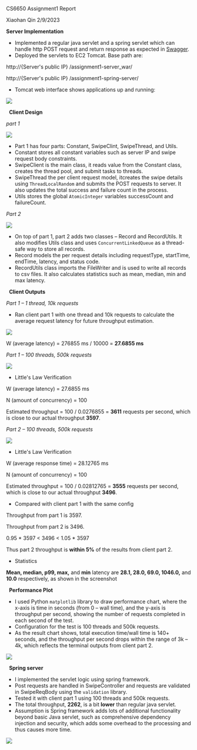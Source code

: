 CS6650 Assignment1 Report

Xiaohan Qin 2/9/2023


**Server Implementation**

- Implemented a regular java servlet and a spring servlet which can handle http POST request and return response as expected in [Swagger](https://app.swaggerhub.com/apis/IGORTON/Twinder/1.0.0).
- Deployed the servlets to EC2 Tomcat. Base path are:

http://{Server's public IP} /assignment1-server\_war/

http://{Server's public IP} /assignment1-spring-server/

- Tomcat web interface shows applications up and running:

![](screenshots/tomcat-web-interface.png)

&nbsp;
**Client Design**

_part 1_

![](screenshots/client-part1-design.png)

- Part 1 has four parts: Constant, SwipeClint, SwipeThread, and Utils.
- Constant stores all constant variables such as server IP and swipe request body constraints.
- SwipeClient is the main class, it reads value from the Constant class, creates the thread pool, and submit tasks to threads.
- SwipeThread the per client request model, itcreates the swipe details using ```ThreadLocalRandom``` and submits the POST requests to server. It also updates the total success and failure count in the process.
- Utils stores the global ```AtomicInteger``` variables successCount and failureCount.

_Part 2_

![](screenshots/client-part2-design.png)

- On top of part 1, part 2 adds two classes – Record and RecordUtils. It also modifies Utils class and uses ```ConcurrentLinkedQueue``` as a thread-safe way to store all records.
- Record models the per request details including requestType, startTime, endTime, latency, and status code.
- RecordUtils class imports the FileWriter and is used to write all records to csv files. It also calculates statistics such as mean, median, min and max latency.   

&nbsp;
**Client Outputs**

_Part 1 – 1 thread, 10k requests_

- Ran client part 1 with one thread and 10k requests to calculate the average request latency for future throughput estimation.

![](screenshots/output-client1-1-10000.png)

W (average latency) = 276855 ms / 10000 = **27.6855 ms**

_Part 1 – 100 threads, 500k requests_

![](screenshots/output-client1-100-500000.png)

- Little's Law Verification

W (average latency) = 27.6855 ms

N (amount of concurrency) = 100

Estimated throughput = 100 / 0.0276855 = **3611** requests per second, which is close to our actual throughput **3597**.

_Part 2 – 100 threads, 500k requests_

![](screenshots/output-client2-100-500000.png)

- Little's Law Verification

W (average response time) = 28.12765 ms

N (amount of concurrency) = 100

Estimated throughput = 100 / 0.02812765 = **3555** requests per second, which is close to our actual throughput **3496**.

- Compared with client part 1 with the same config

Throughput from part 1 is 3597.

Throughput from part 2 is 3496.

0.95 \* 3597 \< 3496 \< 1.05 \* 3597

Thus part 2 throughput is **within 5%** of the results from client part 2.

- Statistics

**Mean, median, p99, max,** and **min** latency are **28.1, 28.0, 69.0, 1046.0,** and **10.0** respectively, as shown in the screenshot

&nbsp;
**Performance Plot**

- I used Python ```matplotlib``` library to draw performance chart, where the x-axis is time in seconds (from 0 – wall time), and the y-axis is throughput per second, showing the number of requests completed in each second of the test.
- Configuration for the test is 100 threads and 500k requests.
- As the result chart shows, total execution time/wall time is 140+ seconds, and the throughput per second drops within the range of 3k – 4k, which reflects the terminal outputs from client part 2.

![](screenshots/performance-chart.png)

&nbsp;
**Spring server**

- I implemented the servlet logic using spring framework.
- Post requests are handled in SwipeController and requests are validated in SwipeReqBody using the ```validation``` library.
- Tested it with client part 1 using 100 threads and 500k requests.
- The total throughput, **2262**, is a bit **lower** than regular java servlet.
- Assumption is Spring framework adds lots of additional functionality beyond basic Java servlet, such as comprehensive dependency injection and security, which adds some overhead to the processing and thus causes more time.

![](screenshots/spring-servlet-design.png)
